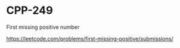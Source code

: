 # CPP-249
First missing positive number











https://leetcode.com/problems/first-missing-positive/submissions/
